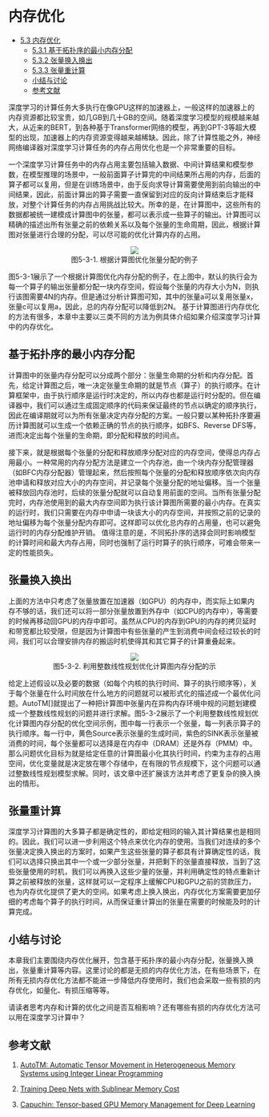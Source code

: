 <!--Copyright © Microsoft Corporation. All rights reserved.
  适用于[License](https://github.com/microsoft/AI-System/blob/main/LICENSE)版权许可-->

# 内存优化

- [5.3 内存优化](#53-内存优化)
  - [5.3.1 基于拓扑序的最小内存分配](#531-基于拓扑序的最小内存分配)
  - [5.3.2 张量换入换出](#532-张量换入换出)
  - [5.3.3 张量重计算](#533-张量重计算)
  - [小结与讨论](#小结与讨论)
  - [参考文献](#参考文献)

深度学习的计算任务大多执行在像GPU这样的加速器上，一般这样的加速器上的内存资源都比较宝贵，如几GB到几十GB的空间。随着深度学习模型的规模越来越大，从近来的BERT，到各种基于Transformer网络的模型，再到GPT-3等超大模型的出现，加速器上的内存资源变得越来越稀缺。因此，除了计算性能之外，神经网络编译器对深度学习计算任务的内存占用优化也是一个非常重要的目标。

一个深度学习计算任务中的内存占用主要包括输入数据、中间计算结果和模型参数，在模型推理的场景中，一般前面算子计算完的中间结果所占用的内存，后面的算子都可以复用，但是在训练场景中，由于反向求导计算需要使用到前向输出的中间结果，因此，前面计算出的算子需要一直保留到对应的反向计算结束后才能释放，对整个计算任务的内存占用挑战比较大。所幸的是，在计算图中，这些所有的数据都被统一建模成计算图中的张量，都可以表示成一些算子的输出。计算图可以精确的描述出所有张量之前的依赖关系以及每个张量的生命周期，因此，根据计算图对张量进行合理的分配，可以尽可能的优化计算内存的占用。

<center> <img src="./img/5-3-1-mem.png"  /></center>
<center>图5-3-1. 根据计算图优化张量分配的例子</center>

图5-3-1展示了一个根据计算图优化内存分配的例子，在上图中，默认的执行会为每一个算子的输出张量都分配一块内存空间，假设每个张量的内存大小为N，则执行该图需要4N的内存。但是通过分析计算图可知，其中的张量a可以复用张量x，张量c可以复用a，因此，总的内存分配可以降低到2N。
基于计算图进行内存优化的方法有很多，本章中主要以三类不同的方法为例具体介绍如果介绍深度学习计算中的内存优化。

## 基于拓扑序的最小内存分配
计算图中的张量内存分配可以分成两个部分：张量生命期的分析和内存分配。首先，给定计算图之后，唯一决定张量生命期的就是节点（算子）的执行顺序。在计算框架中，由于执行顺序是运行时决定的，所以内存也都是运行时分配的。但在编译器中，我们可以通过生成固定顺序的代码来保证最终的节点以确定的顺序执行，因此在编译期就可以为所有张量决定内存分配的方案。一般只要以某种拓扑序要遍历计算图就可以生成一个依赖正确的节点的执行顺序，如BFS、Reverse DFS等，进而决定出每个张量的生命期，即分配和释放的时间点。

接下来，就是根据每个张量的分配和释放顺序分配对应的内存空间，使得总内存占用最小。一种常用的内存分配方法是建立一个内存池，由一个块内存分配管理器（如BFC内存分配器）管理起来，然后按照每个张量的分配和释放顺序依次向内存池申请和释放对应大小的内存空间，并记录每个张量分配的地址偏移。当一个张量被释放回内存池时，后续的张量分配就可以自动复用前面的空间。当所有张量分配完时，内存池使用到的最大内存空间即为执行该计算图所需要的最小内存。在真实的运行时，我们只需要在内存中申请一块该大小的内存空间，并按照之前的记录的地址偏移为每个张量分配内存即可。这样即可以优化总内存的占用量，也可以避免运行时的内存分配维护开销。
值得注意的是，不同拓扑序的选择会同时影响模型的计算时间和最大内存占用，同时也强制了运行时算子的执行顺序，可难会带来一定的性能损失。

## 张量换入换出
上面的方法中只考虑了张量放置在加速器（如GPU）的内存中，而实际上如果内存不够的话，我们还可以将一部分张量放置到外存中（如CPU的内存中），等需要的时候再移动回GPU的内存中即可。虽然从CPU的内存到GPU的内存的拷贝延时和带宽都比较受限，但是因为计算图中有些张量的产生到消费中间会经过较长的时间，我们可以合理安排内存的搬运时机使得其和其它算子的计算重叠起来。

<center> <img src="./img/5-3-2-ilp.png"  /></center>
<center>图5-3-2. 利用整数线性规划优化计算图内存分配的示</center>

给定上述假设以及必要的数据（如每个内核的执行时间、算子的执行顺序等），关于每个张量在什么时间放在什么地方的问题就可以被形式化的描述成一个最优化问题。AutoTM[]就提出了一种把计算图中张量内在异构内存环境中规的问题划建模成一个整数线性规划的问题并进行求解。图5-3-2展示了一个利用整数线性规划优化计算图内存分配的优化空间示例，图中每一行表示一个张量，每一列表示算子的执行顺序。每一行中，黄色Source表示张量的生成时间，紫色的SINK表示张量被消费的时间，每个张量都可以选择是在内存中（DRAM）还是外存（PMM）中。那么问题优化目标为就是给定任意的计算图最小化其执行时间，约束为主存的占用空间，优化变量就是决定放在哪个存储中，在有限的节点规模下，这个问题可以通过整数线性规划模型求解。同时，该文章中还扩展该方法并考虑了更复杂的换入换出的情形。

## 张量重计算
深度学习计算图的大多算子都是确定性的，即给定相同的输入其计算结果也是相同的。因此，我们可以进一步利用这个特点来优化内存的使用。当我们对连续的多个张量决定换入换出的方案时，如果产生这些张量的算子都具有计算确定性的话，我们可以选择只换出其中一个或一少部分张量，并把剩下的张量直接释放，当到了这些张量使用的时机，我们可以再换入这些少量的张量，并利用确定性的特点重新计算之前被释放的张量，这样就可以一定程序上缓解CPU和GPU之前的贷款压力，也为内存优化提供了更大的空间。如果考虑上换入换出，内存优化方案需要更加仔细的考虑每个算子的执行时间，从而保证重计算出的张量在需要的时候能及时的计算完成。

## 小结与讨论

本章我们主要围绕内存优化展开，包含基于拓扑序的最小内存分配，张量换入换出，张量重计算等内容。这里讨论的都是无损的内存优化方法，在有些场景下，在所有无损内存优化方法都不能进一步降低内存使用时，我们也会采取一些有损的内存优化，如量化、有损压缩等等。

请读者思考内存和计算的优化之间是否互相影响？还有哪些有损的内存优化方法可以用在深度学习计算中？

## 参考文献

1. [AutoTM: Automatic Tensor Movement in Heterogeneous Memory Systems using Integer Linear Programming](https://dl.acm.org/doi/10.1145/3373376.3378465)
   
2. [Training Deep Nets with Sublinear Memory Cost](https://arxiv.org/abs/1604.06174)
   
3. [Capuchin: Tensor-based GPU Memory Management for Deep Learning](https://dl.acm.org/doi/10.1145/3373376.3378505)

